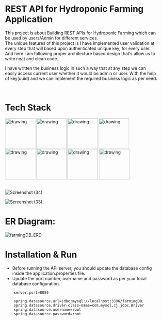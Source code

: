 # REST API for Hydroponic Farming Application

This project is about Building REST APIs for Hydroponic Farming which can be used by users/Admin for  different services.    
The unique features of this project is I have implemented user validation at every step that will based upon authenticated unique key, for every user. 
And here I am following proper architecture based design that's allow us to write neat and clean code.
 
I have written the business logic in such a way that at any step we can easily access current user whether it would be admin or user.
With the help of key(uuid) and we can implement the required business logic as per need.

<br />

# Tech Stack

<img align="left" src="https://1000logos.net/wp-content/uploads/2020/09/Java-Logo.png" alt="drawing" width="100"/>
<img align="left"  src="https://download.logo.wine/logo/Spring_Framework/Spring_Framework-Logo.wine.png" alt="drawing" width="100"/>
<img src="https://download.logo.wine/logo/MySQL/MySQL-Logo.wine.png" alt="drawing" width="100"/>


<img align = "left" src="https://www.dariawan.com/media/images/tech-spring-boot.width-1024.png" alt="drawing" width="100"/>
<img align="left"  src="https://upload.wikimedia.org/wikipedia/commons/2/22/Hibernate_logo_a.png" alt="drawing" width="100"/>
<img  align="left" src="https://miro.medium.com/max/818/1*zc-LgogGtr7fFHF9e1M8wA.png" alt="drawing" width="100"/>

<img src="https://maven.apache.org/images/maven-logo-white-on-black.purevec.svg" alt="drawing" width="100"/>


<img src="https://zooz.github.io/predator/images/restapi.png" alt="drawing" width="100"/>

<br />

<br />


![Screenshot (34)](https://user-images.githubusercontent.com/90818364/200982924-8563d0cb-8da4-49b6-ad1d-d21a16dee7b3.png)

![Screenshot (33)](https://user-images.githubusercontent.com/90818364/200982954-075c1019-998f-45bf-a729-a9070e348f4e.png)

# ER Diagram:
![farmingDB_ERD](https://user-images.githubusercontent.com/90818364/200984773-3432f748-bedb-4ff8-9661-acd03d8c0ddd.png)
<br />

# Installation & Run
 - Before running the API server, you should update the database config inside the application.properties file.
- Update the port number, username and password as per your local database configuration.

```
    server.port=8080

    spring.datasource.url=jdbc:mysql://localhost:3306/farmingDB;
    spring.datasource.driver-class-name=com.mysql.cj.jdbc.Driver
    spring.datasource.username=root
    spring.datasource.password=root
```
